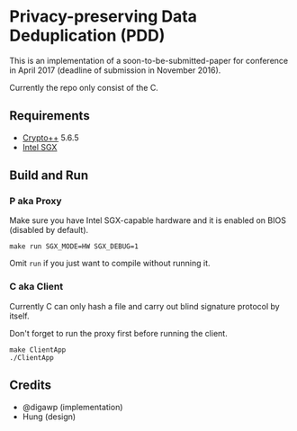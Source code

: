 # Privacy-preserving Data Deduplication (PDD)

This is an implementation of a soon-to-be-submitted-paper for conference in April 2017 (deadline of submission in November 2016).

Currently the repo only consist of the C.

## Requirements

- [Crypto++](https://www.cryptopp.com/) 5.6.5
- [Intel SGX](https://github.com/01org/linux-sgx/)

## Build and Run

### P aka Proxy

Make sure you have Intel SGX-capable hardware and it is enabled on BIOS (disabled by default).

    make run SGX_MODE=HW SGX_DEBUG=1

Omit `run` if you just want to compile without running it.

### C aka Client

Currently C can only hash a file and carry out blind signature protocol by itself.

Don't forget to run the proxy first before running the client.

    make ClientApp
    ./ClientApp

## Credits

- @digawp (implementation)
- Hung (design)
